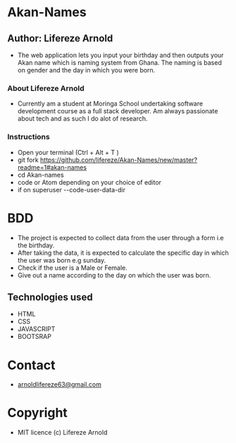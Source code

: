 # Akan-Names
## Author: Lifereze Arnold
* The web application lets you input your birthday and then outputs your Akan name which is naming system from Ghana. The naming is based on gender and the day in which you were born.
### About Lifereze Arnold
* Currently am a student at Moringa School undertaking software development course as a full stack developer. Am always passionate about tech and as such I do alot of research.
### Instructions
* Open your terminal (Ctrl + Alt + T )
* git fork https://github.com/lifereze/Akan-Names/new/master?readme=1#akan-names
* cd Akan-names
* code or Atom depending on your choice of editor
* if on superuser --code-user-data-dir
# BDD
* The project is expected to collect data from the user through a form i.e the birthday.
* After taking the data, it is expected to calculate the specific day in which the user was born e.g sunday.
* Check if the user is a Male or Female.
* Give out a name according to the day on which the user was born.
## Technologies used
* HTML
* CSS
* JAVASCRIPT
* BOOTSRAP
# Contact 
* arnoldlifereze63@gmail.com
# Copyright
* MIT licence (c) Lifereze Arnold
